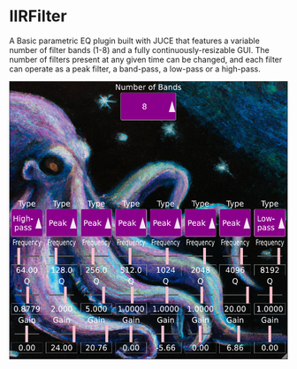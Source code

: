 # IIRFilter
A Basic parametric EQ plugin built with JUCE that features a variable number of filter bands (1-8) and a fully continuously-resizable GUI.
The number of filters present at any given time can be changed, and each filter can operate as a peak filter, a band-pass, a low-pass or a high-pass.

![alt text](Images/2xscaleIIRFilterGUI.png)

